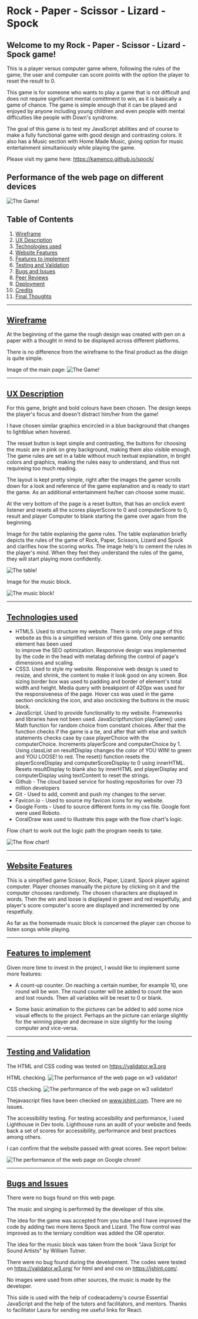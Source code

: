 
# Rock - Paper - Scissor - Lizard - Spock
## Welcome to my Rock - Paper - Scissor - Lizard - Spock game!

This is a player versus computer game where, following the rules of the game, the user and computer can score points 
with the option the player to reset the result to 0.

This game is for someone who wants to play a game that is not difficult and does not require significant mental comittment to win, as it is basically a game of chance. The game is simple enough that it can be played and enjoyed by anyone including young children and even people with mental difficulties like people with Down's syndrome.

The goal of this game is to test my JavaScript abilities and of course to make a fully functional game with good design and contrasting colors. It also has a Music section with Home Made Music, giving option for music entertainment simultaniously while playing the game.

Please visit my game here:
https://kamenco.github.io/spock/ 

## Performance of the web page on different devices

![The Game!](assets/screen_one.png "Screenshop of the game Rock, Scissors, Paper, Lizard and Spock")

## Table of Contents
1. [Wireframe](#wireframe)
2. [UX Description](#ux-description)
3. [Technologies used](#technologies-used)
4. [Website Features](#website-features)
5. [Features to implement](#other-features-to-implement)
6. [Testing and Validation](#testing-and-validation)
7. [Bugs and Issues](#bugs-and-issues)
8. [Peer Reviews](#peer-reviews)
9. [Deployment](#deployment)
10. [Credits](#credits)
11. [Final Thoughts](#final-thoughts-for-pp2)

---

## [Wireframe](#wireframe)

At the beginning of the game the rough design was created with pen on a paper with a thought in mind to be displayed across different platforms.

There is no difference from the wireframe to the final product as the disign is quite simple. 

Image of the main page:
![The Game!](assets/main_page.png "Screenshop of the game Rock, Scissors, Paper, Lizard and Spock")

---

## [UX Description](#ux-description)

For this game, bright and bold colours have been chosen. The design keeps the player's focus and doesn't distract him/her from the game!

I have chosen similar graphics encircled in a blue background that changes to lightblue when hovered.

The resset button is kept simple and contrasting, the buttons for choosing the music are in pink on grey background, making them also visible enough. The game rules are set in a table without much textual explanation, in bright colors and graphics, making the rules easy to understand, and thus not requireing too much reading. 

The layout is kept pretty simple, right after the images the gamer scrolls down for a look and reference of the game explanation and is ready to start the game. As an additional entertainment he/her can choose some music.

At the very bottom of the page is a  reset button, that has an onclick event listener and resets all the scores playerScore to 0 and computerScore to 0, result and player Computer to blank starting the game over again from the beginning. 

Image for the table explaning the game rules.
The table explanation briefly depicts the rules of the game of Rock, Paper, Scissors, Lizard and Spock and clarifies how the scoring works. The image help's to cement the rules in the player's mind. When they feel they understand the rules of the game, they will start playing more confidently.

![The table!](assets/image.png "The table")


Image for the music block.

![The music block!](assets/image_three.png "The music block")

---

## [Technologies used](#technologies-used)

- HTML5. Used to structure my website. There is only one page of this website as this is a simplified version of this game. Only one semantic element has been used <main> to improve the SEO optimization. Responsive design was implemented by the code in the head with metatag defining the control of page's dimensions and scaling.
- CSS3. Used to style my website.  Responsive web design is used to resize, and shrink, the content to make it look good on any screen.  Box sizing border box was used to  padding and border of element's total width and height. Media query with breakpoint of 420px was used for the responsiveness of the page. Hover css was used in the game section onclicking the icon, and also onclicking the buttons in the music block.
- JavaScript. Used to provide functionality to my website. Frameworks and libraries have not been used. JavaScriptfunction playGame() uses Math function for random choice from constant choices. After that the function checks if the game is a tie, and after that with else and switch statements checks case by case playerChoice with the computerChoice. Increments playerScore and computerChoice by 1. Using classList on resultDisplay changes the color of YOU WIN! to green and YOU LOOSE! to red. The reset() function resets the playerScoreDisplay and computerScoreDisplay to 0 using innerHTML. Resets resultDisplay to blank also by innerHTML and playerDisplay and computerDisplay using textContent to reset the strings.
- Github - The cloud based service for hosting repositories for over 73 million developers
- Git - Used to add, commit and push my changes to the server.
- Favicon.io - Used to source my favicon icons for my website.
- Google Fonts - Used to source different fonts in my css file. Google font were used Roboto.
- CoralDraw was used to illustrate this page with the flow chart's logic.




 

Flow chart to work out the logic path the program needs to take.

![The flow chart!](assets/play.png "The illustration")

---
## [Website Features](#website-features)

This is a simplified game Scissor, Rock, Paper, Lizard, Spock player against computer. Player chooses manually the picture by clicking on it and the computer chooses randomely.  The chosen characters are displayed in words. Then the win and loose is displayed in green and red respetfully, and player's score computer's score are displayed and incremented by one respetfully. 

As far as the homemade music block is concerned the player can choose to listen songs while playing.

---

## [Features to implement](#other-features-to-implement)

Given more time to invest in the project, I would like to implement some more features: 

- A count-up counter. On reaching a certain number, for example 10, one round will be won. The round counter will be added to count the won and lost rounds. Then all variables will be reset to 0 or blank.
  
- Some basic animation to the pictures can be added to add some nice visual effects to the project. Perhaps an the picture can enlarge slightly for the winning player and decrease in size slightly for the losing computer and vice-versa.

 ---
 
 ## [Testing and Validation](#testing-and-validation)

 The HTML and CSS coding was tested on https://validator.w3.org

 HTML checking.
![The performance of the web page on w3 validator!](assets/html_check.png "Perform")

CSS checking.
![The performance of the web page on w3 validator!](assets/css_check.png "Perform")

Thejavascript files have been checked on www.jshint.com. There are no issues.

The accessibility testing.
For testing accesibility and performance, I used Lighthouse in Dev tools. 
Lighthouse runs an audit of your website and feeds back a set of scores for accessibility, performance and best practices among others. 

I can confirm that the website passed with great scores. See report below:

![The performance of the web page on Google chrom!](assets/perform.png "Perform")

---
## [Bugs and Issues](#bugs-and-issues)

There were no bugs found on this web page.



The music and singing is performed by the developer of this site.


The idea for the game was accepted from you tube and I have improved the code by adding two more items Spock and Lizard. The flow control was improved as to the terniary condition was added the OR operator.

The idea for the music block was taken from the book "Java Script
for Sound Artists" by William Tutner.









There were no bug found during the development. The codes were tested on https://validator.w3.org/ for html and and css on https://jshint.com/.




No images were used from other sources, the music is made by the developer.

This side is used with the help of codeacademy's course Essential JavaScript and the help of the tutors and facilitators, and mentors. Thanks to facilitator Laura for sending me useful links for React.

